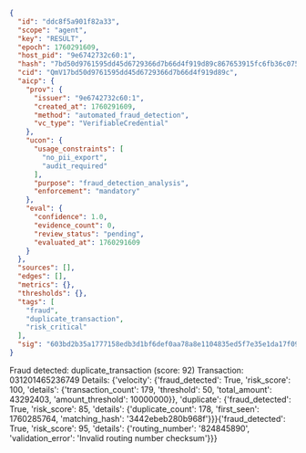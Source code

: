 ```json
{
  "id": "ddc8f5a901f82a33",
  "scope": "agent",
  "key": "RESULT",
  "epoch": 1760291609,
  "host_pid": "9e6742732c60:1",
  "hash": "7bd50d9761595dd45d6729366d7b66d4f919d89c867653915fc6fb36c07596eb",
  "cid": "QmV17bd50d9761595dd45d6729366d7b66d4f919d89c",
  "aicp": {
    "prov": {
      "issuer": "9e6742732c60:1",
      "created_at": 1760291609,
      "method": "automated_fraud_detection",
      "vc_type": "VerifiableCredential"
    },
    "ucon": {
      "usage_constraints": [
        "no_pii_export",
        "audit_required"
      ],
      "purpose": "fraud_detection_analysis",
      "enforcement": "mandatory"
    },
    "eval": {
      "confidence": 1.0,
      "evidence_count": 0,
      "review_status": "pending",
      "evaluated_at": 1760291609
    }
  },
  "sources": [],
  "edges": [],
  "metrics": {},
  "thresholds": {},
  "tags": [
    "fraud",
    "duplicate_transaction",
    "risk_critical"
  ],
  "sig": "603bd2b35a1777158edb3d1bf6def0aa78a8e1104835ed5f7e35e1da17f09c46"
}
```

Fraud detected: duplicate_transaction (score: 92)
Transaction: 031201465236749
Details: {'velocity': {'fraud_detected': True, 'risk_score': 100, 'details': {'transaction_count': 179, 'threshold': 50, 'total_amount': 43292403, 'amount_threshold': 10000000}}, 'duplicate': {'fraud_detected': True, 'risk_score': 85, 'details': {'duplicate_count': 178, 'first_seen': 1760285764, 'matching_hash': '3442ebeb280b968f'}}}{'fraud_detected': True, 'risk_score': 95, 'details': {'routing_number': '824845890', 'validation_error': 'Invalid routing number checksum'}}}